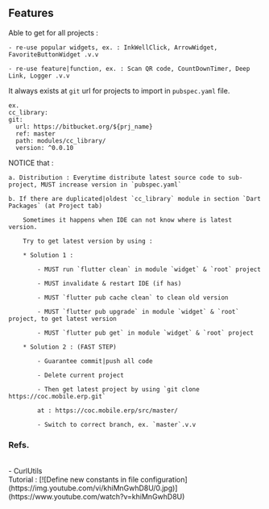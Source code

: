 ## Features
Able to get for all projects :

    - re-use popular widgets, ex. : InkWellClick, ArrowWidget, FavoriteButtonWidget .v.v 
    
    - re-use feature|function, ex. : Scan QR code, CountDownTimer, Deep Link, Logger .v.v 

It always exists at `git` url for projects to import in `pubspec.yaml` file.

    ex.
    cc_library:
    git:
      url: https://bitbucket.org/${prj_name}
      ref: master
      path: modules/cc_library/
      version: ^0.0.10


NOTICE that : 

    a. Distribution : Everytime distribute latest source code to sub-project, MUST increase version in `pubspec.yaml`
    
    b. If there are duplicated|oldest `cc_library` module in section `Dart Packages` (at Project tab)
    
        Sometimes it happens when IDE can not know where is latest version.
        
        Try to get latest version by using :
    
        * Solution 1 :

            - MUST run `flutter clean` in module `widget` & `root` project
    
            - MUST invalidate & restart IDE (if has)
            
            - MUST `flutter pub cache clean` to clean old version

            - MUST `flutter pub upgrade` in module `widget` & `root` project, to get latest version

            - MUST `flutter pub get` in module `widget` & `root` project

        * Solution 2 : (FAST STEP)

            - Guarantee commit|push all code

            - Delete current project

            - Then get latest project by using `git clone https://coc.mobile.erp.git`

            at : https://coc.mobile.erp/src/master/

            - Switch to correct branch, ex. `master`.v.v

### Refs.
<br />
- CurlUtils
<br />
Tutorial : [![Define new constants in file configuration](https://img.youtube.com/vi/khiMnGwhD8U/0.jpg)](https://www.youtube.com/watch?v=khiMnGwhD8U)